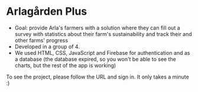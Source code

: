 # Arlagården Plus

- Goal: provide Arla's farmers with 
a solution where they can fill out a survey with statistics about their 
farm's sustainability and track their and other farms' progress
- Developed in a group of 4. 
- We used HTML, CSS, JavaScript and Firebase for authentication and as a database (the database expired, so you won't be able to see the charts, but the rest of the app is working)

To see the project, please follow the URL and sign in. It only takes a minute :)
